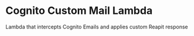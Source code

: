 # Cognito Custom Mail Lambda

Lambda that intercepts Cognito Emails and applies custom Reapit response
